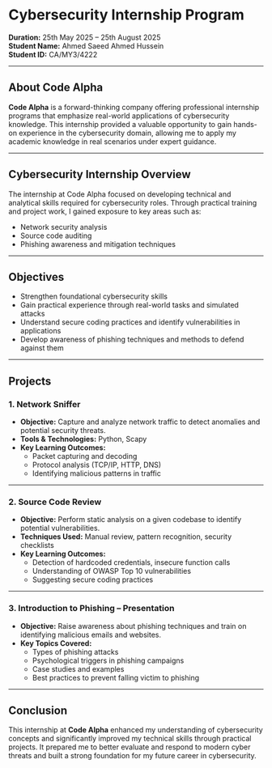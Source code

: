 # Cybersecurity Internship Program  
**Duration:** 25th May 2025 – 25th August 2025  
**Student Name:** Ahmed Saeed Ahmed Hussein  
**Student ID:** CA/MY3/4222  

---

## About Code Alpha

**Code Alpha** is a forward-thinking company offering professional internship programs that emphasize real-world applications of cybersecurity knowledge. This internship provided a valuable opportunity to gain hands-on experience in the cybersecurity domain, allowing me to apply my academic knowledge in real scenarios under expert guidance.

---

## Cybersecurity Internship Overview

The internship at Code Alpha focused on developing technical and analytical skills required for cybersecurity roles. Through practical training and project work, I gained exposure to key areas such as:

- Network security analysis  
- Source code auditing  
- Phishing awareness and mitigation techniques

---

## Objectives

- Strengthen foundational cybersecurity skills  
- Gain practical experience through real-world tasks and simulated attacks  
- Understand secure coding practices and identify vulnerabilities in applications  
- Develop awareness of phishing techniques and methods to defend against them

---

## Projects

### 1. Network Sniffer

- **Objective:** Capture and analyze network traffic to detect anomalies and potential security threats.  
- **Tools & Technologies:** Python, Scapy  
- **Key Learning Outcomes:**
  - Packet capturing and decoding  
  - Protocol analysis (TCP/IP, HTTP, DNS)  
  - Identifying malicious patterns in traffic

---

### 2. Source Code Review

- **Objective:** Perform static analysis on a given codebase to identify potential vulnerabilities.  
- **Techniques Used:** Manual review, pattern recognition, security checklists  
- **Key Learning Outcomes:**
  - Detection of hardcoded credentials, insecure function calls  
  - Understanding of OWASP Top 10 vulnerabilities  
  - Suggesting secure coding practices

---

### 3. Introduction to Phishing – Presentation

- **Objective:** Raise awareness about phishing techniques and train on identifying malicious emails and websites.   
- **Key Topics Covered:**
  - Types of phishing attacks  
  - Psychological triggers in phishing campaigns  
  - Case studies and examples  
  - Best practices to prevent falling victim to phishing

---

## Conclusion

This internship at **Code Alpha** enhanced my understanding of cybersecurity concepts and significantly improved my technical skills through practical projects. It prepared me to better evaluate and respond to modern cyber threats and built a strong foundation for my future career in cybersecurity.
